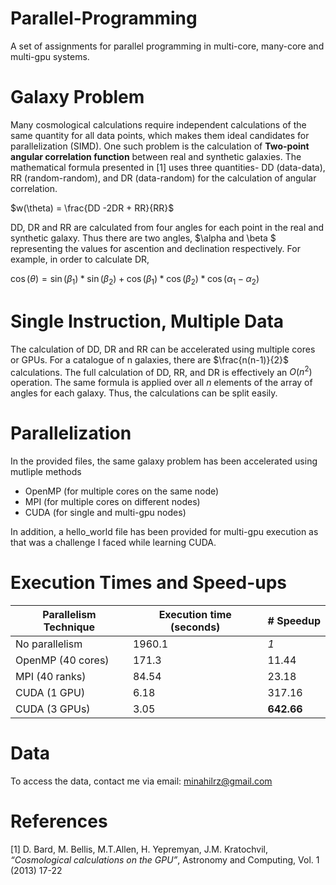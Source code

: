 # Parallel-Programming

A set of assignments for parallel programming in multi-core, many-core and multi-gpu systems. 

# Galaxy Problem
Many cosmological calculations require independent calculations of the same quantity for all data points, which makes them ideal candidates for parallelization (SIMD). One such problem is the calculation of **Two-point angular correlation function** between real and synthetic galaxies. The mathematical formula presented in [1] uses three quantities- DD (data-data), RR (random-random), and DR (data-random) for the calculation of angular correlation.
 

 $w(\theta) =  \frac{DD -2DR + RR}{RR}$

DD, DR and RR are calculated from four angles for each point in the real and synthetic galaxy. Thus there are two angles, $\alpha and \beta $ representing the values for ascention and declination respectively. For example, in order to calculate DR, 

$\cos(\theta) = \sin(\beta_1)*\sin(\beta_2)+\cos(\beta_1)*\cos(\beta_2)*\cos(\alpha_1-\alpha_2)$

# Single Instruction, Multiple Data
The calculation of DD, DR and RR can be accelerated using multiple cores or GPUs. For a catalogue of n galaxies, there are $\frac{n(n-1)}{2}$ calculations. The full calculation of DD, RR, and DR is effectively an $O(n^2)$ operation. The same formula is applied over all $n$ elements of the array of angles for each galaxy. Thus, the calculations can be split easily.

# Parallelization
In the provided files, the same galaxy problem has been accelerated using mutliple methods

* OpenMP (for multiple cores on the same node)
* MPI (for multiple cores on different nodes)
* CUDA (for single and multi-gpu nodes)

In addition, a hello_world file has been provided for multi-gpu execution as that was a challenge I faced while learning CUDA.

# Execution Times and Speed-ups

| Parallelism Technique         | Execution time (seconds)      | # Speedup |
|--------------|-----------|------------|
|No parallelism | 1960.1      | *1*        |
| OpenMP (40 cores)      | 171.3  | 11.44       |
| MPI (40 ranks)      | 84.54  | 23.18       |
| CUDA (1 GPU)      | 6.18  | 317.16       |
| CUDA (3 GPUs)      | 3.05  | **642.66**       |

# Data
To access the data, contact me via email: minahilrz@gmail.com

# References
[1] D. Bard, M. Bellis, M.T.Allen, H. Yepremyan, J.M. Kratochvil,
_“Cosmological calculations on the GPU”_, Astronomy and
Computing, Vol. 1 (2013) 17-22
